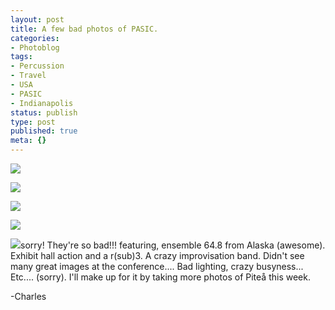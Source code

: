 ```yaml
---
layout: post
title: A few bad photos of PASIC.
categories:
- Photoblog
tags:
- Percussion
- Travel
- USA
- PASIC
- Indianapolis
status: publish
type: post
published: true
meta: {}
---
```


![](/squarespace_images/static_500baf96c4aa540325612fa5_5019f387e4b0b45850a91046_5019f387e4b0b45850a91047_1289786374000__img.jpg_)
  

  
   
![](/squarespace_images/static_500baf96c4aa540325612fa5_5019f387e4b0b45850a91046_5019f387e4b0b45850a91048_1289786374000__img.jpg_)
  

  
   
![](/squarespace_images/static_500baf96c4aa540325612fa5_5019f387e4b0b45850a91046_5019f387e4b0b45850a91049_1289786374000__img.jpg_)
  

  
   
![](/squarespace_images/static_500baf96c4aa540325612fa5_5019f387e4b0b45850a91046_5019f387e4b0b45850a9104a_1289786374000__img.jpg_)
  

  
   
![](/squarespace_images/static_500baf96c4aa540325612fa5_5019f387e4b0b45850a91046_5019f387e4b0b45850a9104b_1289786374000__img.jpg_)sorry! They're so bad!!! 
 featuring, ensemble 64.8 from Alaska (awesome). Exhibit hall action and a r(sub)3. A crazy improvisation band. Didn't see many great images at the conference.... Bad lighting, crazy busyness... Etc.... (sorry). I'll make up for it by taking more photos of Piteå this week.


-Charles
